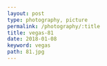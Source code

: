 ```yaml
---
layout: post
type: photography, picture
permalink: /photography/:title
title: vegas-81
date: 2018-01-08
keyword: vegas
path: 81.jpg
---
```



